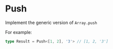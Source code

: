 # Push

Implement the generic version of ```Array.push```

For example:

```typescript
type Result = Push<[1, 2], '3'> // [1, 2, '3']
```